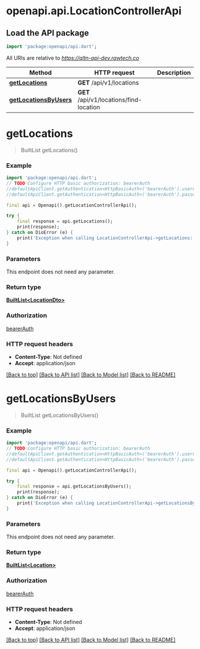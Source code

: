 # openapi.api.LocationControllerApi

## Load the API package
```dart
import 'package:openapi/api.dart';
```

All URIs are relative to *https://qltn-api-dev.rawtech.co*

Method | HTTP request | Description
------------- | ------------- | -------------
[**getLocations**](LocationControllerApi.md#getlocations) | **GET** /api/v1/locations | 
[**getLocationsByUsers**](LocationControllerApi.md#getlocationsbyusers) | **GET** /api/v1/locations/find-location | 


# **getLocations**
> BuiltList<LocationDto> getLocations()



### Example
```dart
import 'package:openapi/api.dart';
// TODO Configure HTTP basic authorization: bearerAuth
//defaultApiClient.getAuthentication<HttpBasicAuth>('bearerAuth').username = 'YOUR_USERNAME'
//defaultApiClient.getAuthentication<HttpBasicAuth>('bearerAuth').password = 'YOUR_PASSWORD';

final api = Openapi().getLocationControllerApi();

try {
    final response = api.getLocations();
    print(response);
} catch on DioError (e) {
    print('Exception when calling LocationControllerApi->getLocations: $e\n');
}
```

### Parameters
This endpoint does not need any parameter.

### Return type

[**BuiltList&lt;LocationDto&gt;**](LocationDto.md)

### Authorization

[bearerAuth](../README.md#bearerAuth)

### HTTP request headers

 - **Content-Type**: Not defined
 - **Accept**: application/json

[[Back to top]](#) [[Back to API list]](../README.md#documentation-for-api-endpoints) [[Back to Model list]](../README.md#documentation-for-models) [[Back to README]](../README.md)

# **getLocationsByUsers**
> BuiltList<Location> getLocationsByUsers()



### Example
```dart
import 'package:openapi/api.dart';
// TODO Configure HTTP basic authorization: bearerAuth
//defaultApiClient.getAuthentication<HttpBasicAuth>('bearerAuth').username = 'YOUR_USERNAME'
//defaultApiClient.getAuthentication<HttpBasicAuth>('bearerAuth').password = 'YOUR_PASSWORD';

final api = Openapi().getLocationControllerApi();

try {
    final response = api.getLocationsByUsers();
    print(response);
} catch on DioError (e) {
    print('Exception when calling LocationControllerApi->getLocationsByUsers: $e\n');
}
```

### Parameters
This endpoint does not need any parameter.

### Return type

[**BuiltList&lt;Location&gt;**](Location.md)

### Authorization

[bearerAuth](../README.md#bearerAuth)

### HTTP request headers

 - **Content-Type**: Not defined
 - **Accept**: application/json

[[Back to top]](#) [[Back to API list]](../README.md#documentation-for-api-endpoints) [[Back to Model list]](../README.md#documentation-for-models) [[Back to README]](../README.md)

